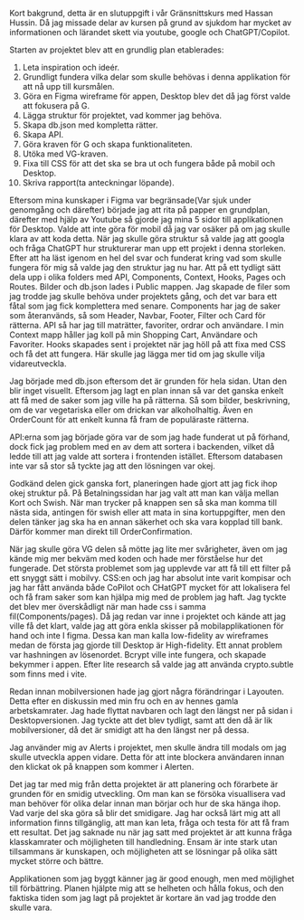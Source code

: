 Kort bakgrund, detta är en slutuppgift i vår Gränsnittskurs med Hassan Hussin.
Då jag missade delar av kursen på grund av sjukdom har mycket av informationen och lärandet skett via youtube, google och ChatGPT/Copilot.

Starten av projektet blev att en grundlig plan etablerades:
1. Leta inspiration och ideér.
2. Grundligt fundera vilka delar som skulle behövas i denna applikation för att nå upp till kursmålen.
3. Göra en Figma wireframe för appen, Desktop blev det då jag först valde att fokusera på G.
4. Lägga struktur för projektet, vad kommer jag behöva.
5. Skapa db.json med kompletta rätter.
6. Skapa API.
7. Göra kraven för G och skapa funktionaliteten.
8. Utöka med VG-kraven.
9. Fixa till CSS för att det ska se bra ut och fungera både på mobil och Desktop.
10. Skriva rapport(ta anteckningar löpande).

Eftersom mina kunskaper i Figma var begränsade(Var sjuk under genomgång och därefter) började jag att rita på papper en grundplan, därefter med
hjälp av Youtube så gjorde jag mina 5 sidor till applikationen för Desktop. Valde att inte göra för mobil då jag var osäker på om jag skulle klara av
att koda detta.
När jag skulle göra struktur så valde jag att googla och fråga ChatGPT hur strukturerar man upp ett projekt i denna storleken. Efter att ha läst igenom en hel del svar och funderat kring vad som skulle fungera för mig så valde jag den struktur jag nu har. Att på ett tydligt sätt dela upp i olika folders med API, Components, Context, Hooks, Pages och Routes. Bilder och db.json lades i Public mappen. Jag skapade de filer som jag trodde jag skulle behöva under projektets gång, och det var bara ett fåtal som jag fick komplettera med senare. Components har jag de saker som återanvänds, så som Header, Navbar, Footer, Filter och Card för rätterna.
API så har jag till maträtter, favoriter, ordrar och användare. I min Context mapp håller jag koll på min Shopping Cart, Användare och Favoriter.
Hooks skapades sent i projektet när jag höll på att fixa med CSS och få det att fungera. Här skulle jag lägga mer tid om jag skulle vilja vidareutveckla.

Jag började med db.json eftersom det är grunden för hela sidan. Utan den blir inget visuellt. Eftersom jag lagt en plan innan så var det ganska enkelt att få med de saker som jag ville ha på rätterna. Så som bilder, beskrivning, om de var vegetariska eller om drickan var alkoholhaltig. Även en OrderCount för att enkelt kunna få fram de populäraste rätterna.

API:erna som jag började göra var de som jag hade funderat ut på förhand, dock fick jag problem med en av dem att sortera i backenden, vilket då ledde till att jag valde att sortera i frontenden istället. Eftersom databasen inte var så stor så tyckte jag att den lösningen var okej. 

Godkänd delen gick ganska fort, planeringen hade gjort att jag fick ihop okej struktur på. På Betalningssidan har jag valt att man kan välja mellan Kort och Swish. När man trycker på knappen sen så ska man komma till nästa sida, antingen för swish eller att mata in sina kortuppgifter, men den delen tänker jag ska ha en annan säkerhet och ska vara kopplad till bank. Därför kommer man direkt till OrderConfirmation.

När jag skulle göra VG delen så mötte jag lite mer svårigheter, även om jag kände mig mer bekväm med koden och hade mer förståelse hur det fungerade.
Det största problemet som jag upplevde var att få till ett filter på ett snyggt sätt i mobilvy. CSS:en och jag har absolut inte varit kompisar och jag har fått använda både CoPilot och CHatGPT mycket för att lokalisera fel och få fram saker som kan hjälpa mig med de problem jag haft. Jag tyckte det blev mer överskådligt när man hade css i samma fil(Components/pages). Då jag redan var inne i projektet och kände att jag ville få det klart, valde jag att göra enkla skisser på mobilapplikationen för hand och inte I figma. Dessa kan man kalla low-fidelity av wireframes medan de första jag gjorde till Desktop är High-fidelity.
Ett annat problem var hashningen av lösenordet. Bcrypt ville inte fungera, och skapade bekymmer i appen. Efter lite research så valde jag att använda crypto.subtle som finns med i vite.

Redan innan mobilversionen hade jag gjort några förändringar i Layouten. Detta efter en diskussin med min fru och en av hennes gamla arbetskamrater.
Jag hade flyttat navbaren och lagt den längst ner på sidan i Desktopversionen. Jag tyckte att det blev tydligt, samt att den då är lik mobilversioner, då det är smidigt att ha den längst ner på dessa. 

Jag använder mig av Alerts i projektet, men skulle ändra till modals om jag skulle utveckla appen vidare. Detta för att inte blockera användaren innan den klickat ok på knappen som kommer i Alerten. 

Det jag tar med mig från detta projektet är att planering och förarbete är grunden för en smidig utveckling. Om man kan se försöka visuallisera vad man behöver för olika delar innan man börjar och hur de ska hänga ihop. Vad varje del ska göra så blir det smidigare. Jag har också lärt mig att all information finns tillgänglig, att man kan leta, fråga och testa för att få fram ett resultat. Det jag saknade nu när jag satt med projektet är att kunna fråga klasskamrater och möjligheten till handledning. Ensam är inte stark utan tillsammans är kunskapen, och möjligheten att se lösningar på olika sätt mycket större och bättre.

Applikationen som jag byggt känner jag är good enough, men med möjlighet till förbättring. Planen hjälpte mig att se helheten och hålla fokus, och den faktiska tiden som jag lagt på projektet är kortare än vad jag trodde den skulle vara. 



